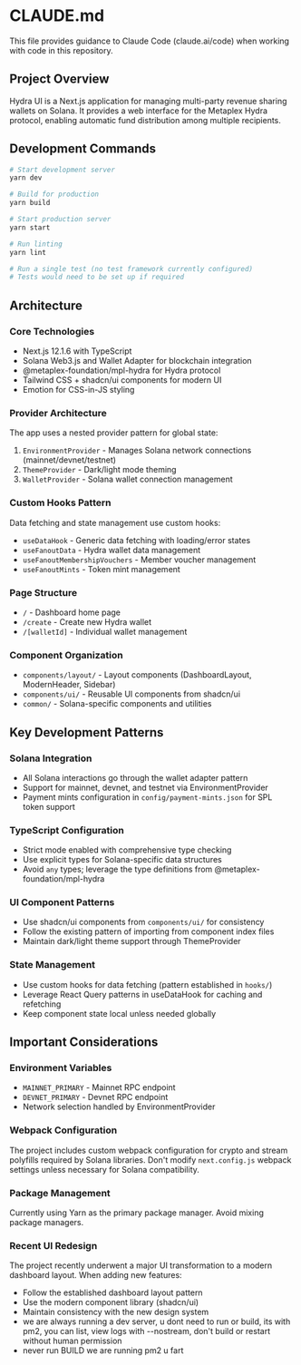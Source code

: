 # CLAUDE.md

This file provides guidance to Claude Code (claude.ai/code) when working with code in this repository.

## Project Overview
Hydra UI is a Next.js application for managing multi-party revenue sharing wallets on Solana. It provides a web interface for the Metaplex Hydra protocol, enabling automatic fund distribution among multiple recipients.

## Development Commands
```bash
# Start development server
yarn dev

# Build for production
yarn build

# Start production server
yarn start

# Run linting
yarn lint

# Run a single test (no test framework currently configured)
# Tests would need to be set up if required
```

## Architecture

### Core Technologies
- Next.js 12.1.6 with TypeScript
- Solana Web3.js and Wallet Adapter for blockchain integration
- @metaplex-foundation/mpl-hydra for Hydra protocol
- Tailwind CSS + shadcn/ui components for modern UI
- Emotion for CSS-in-JS styling

### Provider Architecture
The app uses a nested provider pattern for global state:
1. `EnvironmentProvider` - Manages Solana network connections (mainnet/devnet/testnet)
2. `ThemeProvider` - Dark/light mode theming
3. `WalletProvider` - Solana wallet connection management

### Custom Hooks Pattern
Data fetching and state management use custom hooks:
- `useDataHook` - Generic data fetching with loading/error states
- `useFanoutData` - Hydra wallet data management
- `useFanoutMembershipVouchers` - Member voucher management
- `useFanoutMints` - Token mint management

### Page Structure
- `/` - Dashboard home page
- `/create` - Create new Hydra wallet
- `/[walletId]` - Individual wallet management

### Component Organization
- `components/layout/` - Layout components (DashboardLayout, ModernHeader, Sidebar)
- `components/ui/` - Reusable UI components from shadcn/ui
- `common/` - Solana-specific components and utilities

## Key Development Patterns

### Solana Integration
- All Solana interactions go through the wallet adapter pattern
- Support for mainnet, devnet, and testnet via EnvironmentProvider
- Payment mints configuration in `config/payment-mints.json` for SPL token support

### TypeScript Configuration
- Strict mode enabled with comprehensive type checking
- Use explicit types for Solana-specific data structures
- Avoid `any` types; leverage the type definitions from @metaplex-foundation/mpl-hydra

### UI Component Patterns
- Use shadcn/ui components from `components/ui/` for consistency
- Follow the existing pattern of importing from component index files
- Maintain dark/light theme support through ThemeProvider

### State Management
- Use custom hooks for data fetching (pattern established in `hooks/`)
- Leverage React Query patterns in useDataHook for caching and refetching
- Keep component state local unless needed globally

## Important Considerations

### Environment Variables
- `MAINNET_PRIMARY` - Mainnet RPC endpoint
- `DEVNET_PRIMARY` - Devnet RPC endpoint
- Network selection handled by EnvironmentProvider

### Webpack Configuration
The project includes custom webpack configuration for crypto and stream polyfills required by Solana libraries. Don't modify `next.config.js` webpack settings unless necessary for Solana compatibility.

### Package Management
Currently using Yarn as the primary package manager. Avoid mixing package managers.

### Recent UI Redesign
The project recently underwent a major UI transformation to a modern dashboard layout. When adding new features:
- Follow the established dashboard layout pattern
- Use the modern component library (shadcn/ui)
- Maintain consistency with the new design system
- we are always running a dev server, u dont need to run or build, its with pm2, you can list, view logs with --nostream, don't build or restart without human permission
- never run BUILD we are running pm2 u fart